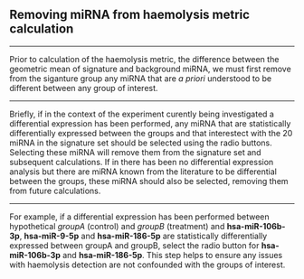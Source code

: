 ## Removing miRNA from haemolysis metric calculation

***

Prior to calculation of the haemolysis metric, the difference between the geometric mean of signature and background miRNA,
we must first remove from the siganture group any miRNA that are _a priori_ understood to be different between any group of interest.

***

Briefly, if in the context of the experiment curently being investigated a differential expression has been performed, any miRNA that are statistically differentially expressed between the groups and that interestect with the 20 miRNA in the signature set should be selected using the radio buttons. Selecting these miRNA will remove them from  the signature set and subsequent calculations. If in there has been no differential expression analysis but there are miRNA known from the literature to be differential between the groups, these miRNA should also be selected, removing them from future calculations.

***

For example, if a differential expression has been performed between hypothetical _groupA_ (control) and _groupB_ (treatment) and **hsa-miR-106b-3p**, **hsa-miR-9-5p** and **hsa-miR-186-5p** are statistically differentially expressed between groupA and groupB, select the radio button for **hsa-miR-106b-3p** and **hsa-miR-186-5p**. This step helps to ensure any issues with haemolysis detection are not confounded with the groups of interest.


